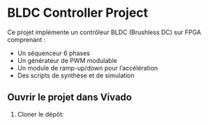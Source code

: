 # BLDC Controller Project

Ce projet implémente un contrôleur BLDC (Brushless DC) sur FPGA comprenant :
- Un séquenceur 6 phases
- Un générateur de PWM modulable
- Un module de ramp-up/down pour l’accélération
- Des scripts de synthèse et de simulation

## Ouvrir le projet dans Vivado

1. Cloner le dépôt:
